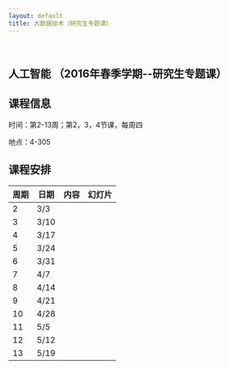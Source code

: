 ```yaml
---
layout: default
title: 大数据技术（研究生专题课）
---
```


 

人工智能 （2016年春季学期--研究生专题课）
-----------------------------------------

课程信息
--------

时间：第2-13周；第2，3，4节课，每周四

地点：4-305

课程安排
--------

| 周期 | 日期 | 内容 | 幻灯片 |
|------|------|------|--------|
| 2    | 3/3  |      |        |
| 3    | 3/10 |      |        |
| 4    | 3/17 |      |        |
| 5    | 3/24 |      |        |
| 6    | 3/31 |      |        |
| 7    | 4/7  |      |        |
| 8    | 4/14 |      |        |
| 9    | 4/21 |      |        |
| 10   | 4/28 |      |        |
| 11   | 5/5  |      |        |
| 12   | 5/12 |      |        |
| 13   | 5/19 |      |        |
